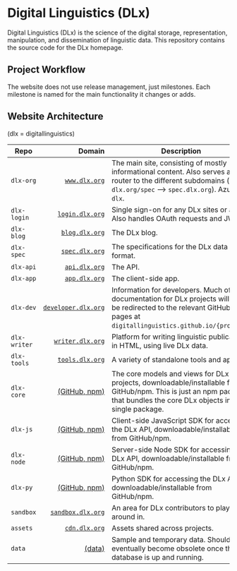 # Digital Linguistics (DLx)
Digital Linguistics (DLx) is the science of the digital storage, representation, manipulation, and dissemination of linguistic data. This repository contains the source code for the DLx homepage.

## Project Workflow
The website does not use release management, just milestones. Each milestone is named for the main functionality it changes or adds.

## Website Architecture
(dlx = digitallinguistics)

Repo            | Domain                    | Description
--------------- | ------------------------: | -----------
`dlx-org`       |       [`www.dlx.org`][1]  | The main site, consisting of mostly informational content. Also serves as a router to the different subdomains (e.g. `dlx.org/spec` --> `spec.dlx.org`). Azure: `dlx`.
`dlx-login`     |     [`login.dlx.org`][17] | Single sign-on for any DLx sites or apps. Also handles OAuth requests and JWTs.
`dlx-blog`      |      [`blog.dlx.org`][2]  | The DLx blog.
`dlx-spec`      |      [`spec.dlx.org`][3]  | The specifications for the DLx data format.
`dlx-api`       |       [`api.dlx.org`][4]  | The API.
`dlx-app`       |       [`app.dlx.org`][5]  | The client-side app.
`dlx-dev`       | [`developer.dlx.org`][6]  | Information for developers. Much of the documentation for DLx projects will also be redirected to the relevant GitHub pages at `digitallinguistics.github.io/{project}`.
`dlx-writer`    |    [`writer.dlx.org`][7]  | Platform for writing linguistic publications in HTML, using live DLx data.
`dlx-tools`     |     [`tools.dlx.org`][8]  | A variety of standalone tools and apps.
`dlx-core`      |       [(GitHub, npm)][16] | The core models and views for DLx projects, downloadable/installable from GitHub/npm. This is just an npm package that bundles the core DLx objects into a single package.
`dlx-js`        |       [(GitHub, npm)][9]  | Client-side JavaScript SDK for accessing the DLx API, downloadable/installable from GitHub/npm.
`dlx-node`      |       [(GitHub, npm)][10] | Server-side Node SDK for accessing the DLx API, downloadable/installable from GitHub/npm.
`dlx-py`        |       [(GitHub, npm)][11] | Python SDK for accessing the DLx API, downloadable/installable from GitHub/npm.
`sandbox`       |   [`sandbox.dlx.org`][13] | An area for DLx contributors to play around in.
`assets`        |       [`cdn.dlx.org`][14] | Assets shared across projects.
`data`          |              [(data)][15] | Sample and temporary data. Should eventually become obsolete once the database is up and running.

[1]:  http://digitallinguistics.org/
[2]:  http://blog.digitallinguistics.org/
[3]:  http://spec.digitallinguistics.org/
[4]:  https://api.digitallinguistics.org/
[5]:  http://app.digitallinguistics.org/
[6]:  http://developer.digitallinguistics.org/
[7]:  http://writer.digitallinguistics.org/
[8]:  http://tools.digitallinguistics.org/
[9]:  https://github.com/digitallinguistics/dlx-js/
[10]: https://github.com/digitallinguistics/dlx-node/
[11]: https://github.com/digitallinguistics/dlx-py/
[12]: http://dev.digitallinguistics.org/
[13]: http://sandbox.digitallinguistics.org/
[14]: https://github.com/digitallinguistics/assets/
[15]: https://github.com/digitallinguistics/data/
[16]: https://github.com/digitallinguistics/dlx-core/
[17]: https://login.digitallinguistics.org/
[18]: http://github.com/digitallinguistics/dlx-text
